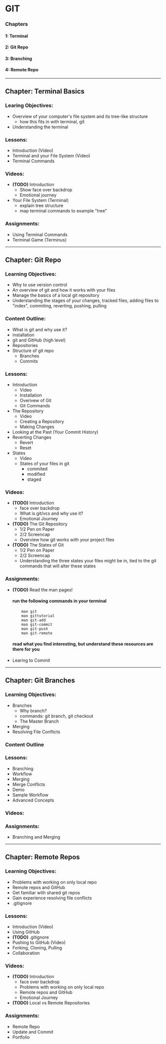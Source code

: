 # GIT
### Chapters
#### 1: Terminal
#### 2: Git Repo
#### 3: Branching
#### 4: Remote Repo
---
## Chapter: Terminal Basics
### Learing Objectives:
- Overview of your computer's file system and its tree-like structure   
    - how this fits in with terminal, git
- Understanding the terminal
### Lessons:
- Introduction (Video)
- Terminal and your File System (Video)
- Terminal Commands
### Videos:
- **(TODO)** Introduction
    - Show face over backdrop
    - Emotional journey
- Your File System (Terminal)
    - explain tree structure
    - map terminal commands to example "tree"

### Assignments:
- Using Terminal Commands
- Terminal Game (Terminus)
---
## Chapter: Git Repo
### Learning Objectives:
- Why to use version control
- An overview of git and how it works with your files
- Manage the basics of a local git repository
- Understanding the stages of your changes, tracked files, adding files to "index", commiting, reverting, pushing, pulling
### Content Outline:
- What is git and why use it?
- installation
- git and GitHub (high level)
- Repositories
- Structure of git repo
    -  Branches
    -  Commits
### Lessons:
- Introduction
    - Video
    - Installation
    - Overivew of Git
    - Git Commands
- The Repository
    - Video
    - Creating a Repository
    - Making Changes
- Looking at the Past (Your Commit History)
- Reverting Changes
    - Revert
    - Reset
- States
    - Video
    - States of your files in git
        - commited
        - modified
        - staged
### Videos:
- **(TODO)** Introduction
    - face over backdrop
    - What is git/vcs and why use it?
    - Emotional Journey
- **(TODO)** The Git Repository
    - 1/2 Pen on Paper
    - 2/2 Screencap
    - Overview how git works with your project files 
- **(TODO)** The States of Git
    - 1/2 Pen on Paper
    - 2/2 Screencap
    - Understanding the three states your files might be in, tied to the git commands that will alter these states
### Assignments:
- **(TODO)** Read the man pages!
    #### run the following commands in your terminal
    ```
        man git
        man gittutorial
        man git-add
        man git-commit
        man git-push
        man git-remote
    ```
    #### read what you find interesting, but understand these resources are there for you
- Learing to Commit
    
---
## Chapter: Git Branches
### Learning Objectives:
- Branches
    - Why branch?
    - commands: git branch, git checkout
    - The Master Branch
- Merging
- Resolving File Conflicts
### Content Outline
### Lessons:
- Branching
- Workflow
- Merging
- Merge Conflicts
- Demo
- Sample Workflow
- Advanced Concepts
### Videos:
### Assignments:
- Branching and Merging
---
## Chapter: Remote Repos
### Learning Objectives:
- Problems with working on only local repo
- Remote repos and GitHub
- Get familiar with shared git repos
- Gain experience resolving file conflicts
- .gitignore
### Lessons:
- Introduction (Video)
- Using GitHub
- **(TODO)** .gitignore 
- Pushing to GitHub (Video)
- Forking, Cloning, Pulling
- Collaboration
### Videos:
- **(TODO)** Introduction
    - face over backdrop
    - Problems with working on only local repo
    - Remote repos and GitHub
    - Emotional Journey
- **(TODO)** Local vs Remote Repositories
### Assignments:
- Remote Repo
- Update and Commit
- Portfolio